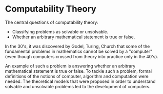 # Computability Theory

The central questions of computability theory:
- Classifying problems as solvable or unsolvable.
- Whether an arbitrary mathematical statement is true or false.

In the 30's, it was discovered by Godel, Turing, Church that some of the fundamental problems in mathematics cannot be solved by a "computer" (even though computers crossed from theory into practice only in the 40's).

An example of such a problem is answering whether an arbitrary mathematical statement is true or false. To tackle such a problem, formal definitions of the notions of computer, algorithm and computation were needed. The theoretical models that were proposed in order to understand solvable and unsolvable problems led to the development of computers.
